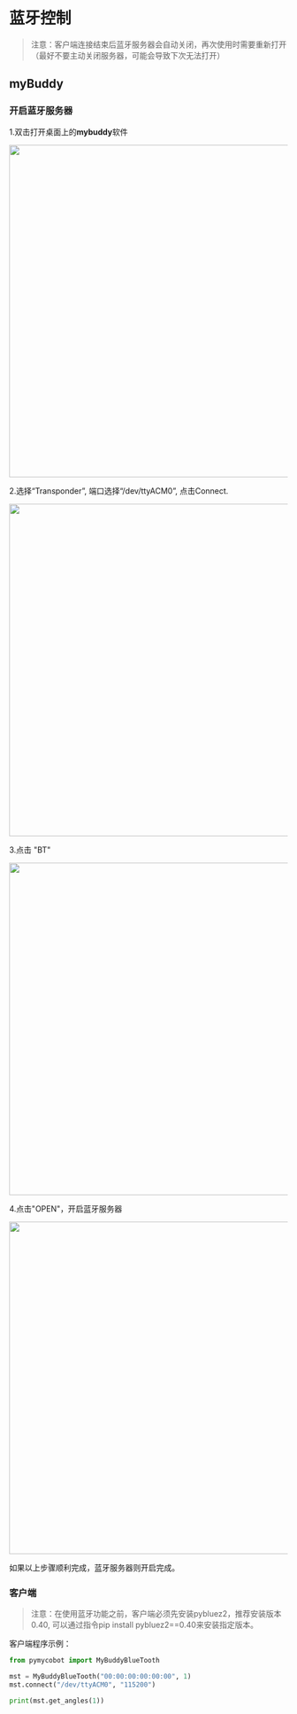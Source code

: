 # 蓝牙控制

> 注意：客户端连接结束后蓝牙服务器会自动关闭，再次使用时需要重新打开（最好不要主动关闭服务器，可能会导致下次无法打开）


## myBuddy
### 开启蓝牙服务器
1.双击打开桌面上的**mybuddy**软件

<img src =../resourse/17-myBuddy/Python/p1.jpg
width ="600"  align = "center">

2.选择“Transponder”, 端口选择“/dev/ttyACM0”, 点击Connect.

<img src =../resourse/17-myBuddy/Python/p2.jpg
width ="600"  align = "center">

3.点击 "BT"

<img src =../resourse/17-myBuddy/Python/p5.jpg
width ="600"  align = "center">

4.点击"OPEN"，开启蓝牙服务器

<img src =../resourse/17-myBuddy/Python/p6.jpg
width ="600"  align = "center">



如果以上步骤顺利完成，蓝牙服务器则开启完成。

### 客户端

> 注意：在使用蓝牙功能之前，客户端必须先安装pybluez2，推荐安装版本0.40, 可以通过指令pip install pybluez2==0.40来安装指定版本。

客户端程序示例：
```python
from pymycobot import MyBuddyBlueTooth

mst = MyBuddyBlueTooth("00:00:00:00:00:00", 1)
mst.connect("/dev/ttyACM0", "115200")

print(mst.get_angles(1))
```